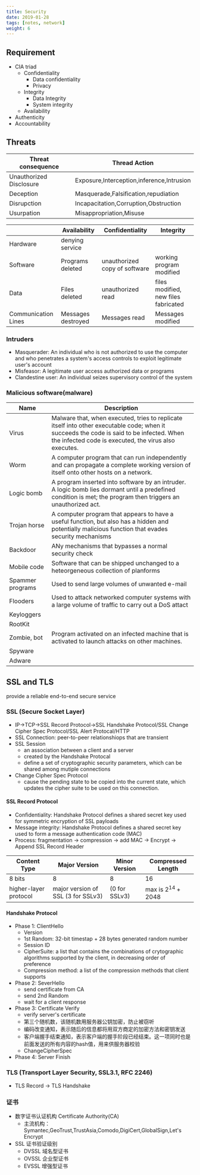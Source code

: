 ```yaml
---
title: Security
date: 2019-01-28
tags: [notes, network]
weight: 6
---
```


## Requirement

* CIA triad
  * Confidentiality
    * Data confidentiality
    * Privacy
  * Integrity
    * Data Integrity
    * System integrity
  * Availability
* Authenticity
* Accountability

## Threats

| Threat consequence      | Thread Action                             |
| ----------------------- | ----------------------------------------- |
| Unauthorized Disclosure | Exposure,Interception,inference,Intrusion |
| Deception               | Masquerade,Falsification,repudiation      |
| Disrupction             | Incapacitation,Corruption,Obstruction     |
| Usurpation              | Misappropriation,Misuse                   |

|                     | Availability       | Confidentiality               | Integrity                            |
| ------------------- | ------------------ | ----------------------------- | ------------------------------------ |
| Hardware            | denying service    |                               |                                      |
| Software            | Programs deleted   | unauthorized copy of software | working program modified             |
| Data                | Files deleted      | unauthorized read             | files modified, new files fabricated |
| Communication Lines | Messages destroyed | Messages read                 | Messages modified                    |

### Intruders

* Masquerader: An individual who is not authorized to use the computer and who penetrates a system's access controls to exploit legitimate user's account
* Misfeasor: A legitimate user access authorized data or programs
* Clandestine user: An individual seizes supervisory control of the system

### Malicious software(malware)

| Name             | Description                                                                                                                                                                                       |
| ---------------- | ------------------------------------------------------------------------------------------------------------------------------------------------------------------------------------------------- |
| Virus            | Malware that, when executed, tries to replicate itself into other executable code; when it succeeds the code is said to be infected. When the infected code is executed, the virus also executes. |
| Worm             | A computer program that can run independently and can propagate a complete working version of itself onto other hosts on a network.                                                               |
| Logic bomb       | A program inserted into software by an intruder. A logic bomb lies dormant until a predefined condition is met; the program then triggers an unauthorized act.                                    |
| Trojan horse     | A computer program that appears to have a useful function, but also has a hidden and potentially malicious function that evades security mechanisms                                               |
| Backdoor         | ANy mechanisms that bypasses a normal security check                                                                                                                                              |
| Mobile code      | Software that can be shipped unchanged to a heteorgeneous collection of planforms                                                                                                                 |
| Spammer programs | Used to send large volumes of unwanted e-mail                                                                                                                                                     |
| Flooders         | Used to attack networked computer systems with a large volume of traffic to carry out a DoS attact                                                                                                |
| Keyloggers       |                                                                                                                                                                                                   |
| RootKit          |                                                                                                                                                                                                   |
| Zombie, bot      | Program activated on an infected machine that is activated to launch attacks on other machines.                                                                                                   |
| Spyware          |                                                                                                                                                                                                   |
| Adware           |                                                                                                                                                                                                   |

## SSL and TLS

provide a reliable end-to-end secure service

### SSL (Secure Socket Layer)

* IP->TCP->SSL Record Protocol->SSL Handshake Protocol/SSL Change Cipher Spec Protocol/SSL Alert Protocal/HTTP
* SSL Connection: peer-to-peer relationshiops that are transient
* SSL Session
  * an association between a client and a server
  * created by the Handshake Protocal
  * define a set of cryptographic security parameters, which can be shared among mutiple connections
* Change Cipher Spec Protocol
  * cause the pending state to be copied into the current state, which updates the cipher suite to be used on this connection.

#### SSL Record Protocol

* Confidentiality: Handshake Protocol defines a shared secret key used for symmetric encryption of SSL payloads
* Message integrity: Handshake Protocol defines a shared secret key used to form a message authentication code (MAC)
* Process: fragmentation -> compression -> add MAC -> Encrypt -> Append SSL Record Header

| Content Type          | Major Version                      | Minor Version | Compressed Length  |
| --------------------- | ---------------------------------- | ------------- | ------------------ |
| 8 bits                | 8                                  | 8             | 16                 |
| higher-layer protocol | major version of SSL (3 for SSLv3) | (0 for SSLv3) | max is $2^14+2048$ |

#### Handshake Protocol

* Phase 1: ClientHello
  * Version
  * 1st Random: 32-bit timestap + 28 bytes generated random number
  * Session ID
  * CipherSuite: a list that contains the combinations of crytographic algorithms supported by the client, in decreasing order of preference
  * Compression method: a list of the compression methods that client supports
* Phase 2: SeverHello
  * send certificate from CA
  * send 2nd Random
  * wait for a client response
* Phase 3: Certificate Verify
  * verify server's certificate
  * 第三个随机数，该随机数用服务器公钥加密，防止被窃听
  * 编码改变通知，表示随后的信息都将用双方商定的加密方法和密钥发送
  * 客户端握手结束通知，表示客户端的握手阶段已经结束。这一项同时也是前面发送的所有内容的hash值，用来供服务器校验
  * ChangeCipherSpec
* Phase 4: Server Finish

### TLS (Transport Layer Security, SSL3.1, RFC 2246)

* TLS Record -> TLS Handshake

### 证书

* 数字证书认证机构 Certificate Authority(CA)
  * 主流机构：Symantec,GeoTrust,TrustAsia,Comodo,DigiCert,GlobalSign,Let's Encrypt
* SSL 证书验证级别
  * DVSSL 域名型证书
  * OVSSL 企业型证书
  * EVSSL 增强型证书

